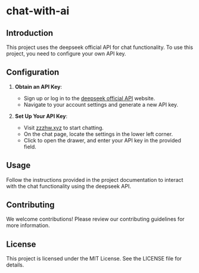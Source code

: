 # chat-with-ai

## Introduction
This project uses the deepseek official API for chat functionality. To use this project, you need to configure your own API key.

## Configuration

1. **Obtain an API Key**:
   - Sign up or log in to the [deepseek official API](https://deepseek.com) website.
   - Navigate to your account settings and generate a new API key.

2. **Set Up Your API Key**:
   - Visit [zzzhw.xyz](https://zzzhw.xyz) to start chatting.
   - On the chat page, locate the settings in the lower left corner.
   - Click to open the drawer, and enter your API key in the provided field.

## Usage
Follow the instructions provided in the project documentation to interact with the chat functionality using the deepseek API.

## Contributing
We welcome contributions! Please review our contributing guidelines for more information.

## License
This project is licensed under the MIT License. See the LICENSE file for details.
